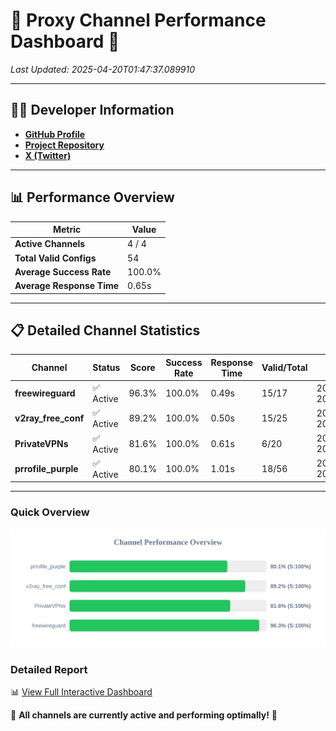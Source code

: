 # 🌟 Proxy Channel Performance Dashboard 🌟

_Last Updated: 2025-04-20T01:47:37.089910_

---

## 👩‍💻 Developer Information

- **[GitHub Profile](https://github.com/4n0nymou3)**  
- **[Project Repository](https://github.com/4n0nymou3/multi-proxy-config-fetcher)**  
- **[X (Twitter)](https://x.com/4n0nymou3)**  

---

## 📊 Performance Overview

| Metric                | Value       |
|-----------------------|-------------|
| **Active Channels**   | 4 / 4       |
| **Total Valid Configs** | 54          |
| **Average Success Rate** | 100.0%      |
| **Average Response Time** | 0.65s       |

---

## 📋 Detailed Channel Statistics

| Channel          | Status     | Score  | Success Rate | Response Time | Valid/Total | Last Success               |
|------------------|------------|--------|--------------|---------------|-------------|----------------------------|
| **freewireguard**  | ✅ Active  | 96.3%  | 100.0% | 0.49s         | 15/17       | 2025-04-20T01:47:37.088129 |
| **v2ray_free_conf**  | ✅ Active  | 89.2%  | 100.0% | 0.50s         | 15/25       | 2025-04-20T01:47:35.921908 |
| **PrivateVPNs**  | ✅ Active  | 81.6%  | 100.0% | 0.61s         | 6/20       | 2025-04-20T01:47:36.566530 |
| **prrofile_purple**  | ✅ Active  | 80.1%  | 100.0% | 1.01s         | 18/56       | 2025-04-20T01:47:35.361545 |

---

### Quick Overview
<div align="center">
  <a href="https://raw.githubusercontent.com/nullluser/NullRepo/refs/heads/main/assets/channel_stats_chart.svg">
    <img src="https://raw.githubusercontent.com/nullluser/NullRepo/refs/heads/main/assets/channel_stats_chart.svg" alt="Source Performance Statistics" width="800">
  </a>
</div>

### Detailed Report
📊 [View Full Interactive Dashboard](https://htmlpreview.github.io/?https://github.com/nullluser/NullRepo/blob/main/assets/performance_report.html)

🎉 **All channels are currently active and performing optimally!** 🎉
